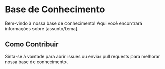 # Base de Conhecimento

Bem-vindo à nossa base de conhecimento! Aqui você encontrará informações sobre [assunto/tema].

## Como Contribuir
Sinta-se à vontade para abrir issues ou enviar pull requests para melhorar nossa base de conhecimento.

